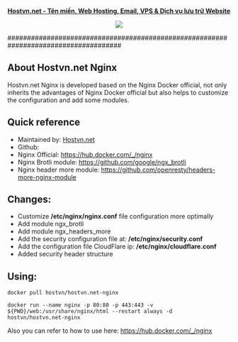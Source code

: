 
<p align="center"><strong><a href="https://hostvn.net">Hostvn.net - Tên miền, Web Hosting, Email, VPS &amp; Dịch vụ lưu trữ Website</a></strong></p>
<p align="center"> <img src="https://blog.hostvn.net/wp-content/uploads/2020/07/logo-big-2.png" /> </p>

#####################################################################################

## About Hostvn.net Nginx

Hostvn.net Nginx is developed based on the Nginx Docker official, not only inherits the advantages of Nginx Docker official but also helps to customize the configuration and add some modules.

<h2>Quick reference</h2>

- Maintained by: <a href="https://hostvn.net">Hostvn.net</a>
- Github:
- Nginx Official: https://hub.docker.com/_/nginx
- Nginx Brotli module: https://github.com/google/ngx_brotli
- Nginx header more module: https://github.com/openresty/headers-more-nginx-module

<h2>Changes:</h2>

- Customize <b>/etc/nginx/nginx.conf</b> file configuration more optimally
- Add module ngx_brotli
- Add module ngx_headers_more
- Add the security configuration file at: <b>/etc/nginx/security.conf</b>
- Add the configuration file CloudFlare ip: <b>/etc/nginx/cloudflare.conf</b>
- Added security header structure

<h2>Using:</h2>

<code>docker pull hostvn/hostvn.net-nginx</code>

<code>docker run --name nginx -p 80:80 -p 443:443 -v ${PWD}/web:/usr/share/nginx/html --restart always -d hostvn/hostvn.net-nginx</code>

Also you can refer to how to use here: https://hub.docker.com/_/nginx
